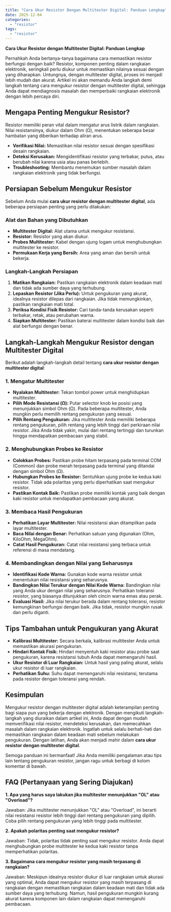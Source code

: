 ```yaml
---
title: "Cara Ukur Resistor Dengan Multitester Digital: Panduan Lengkap"
date: 2025-12-04
categories: 
  - "resistor"
tags: 
  - "resistor"
---
```


**Cara Ukur Resistor dengan Multitester Digital: Panduan Lengkap**

Pernahkah Anda bertanya-tanya bagaimana cara memastikan resistor berfungsi dengan baik? Resistor, komponen penting dalam rangkaian elektronik, seringkali perlu diukur untuk memastikan nilainya sesuai dengan yang diharapkan. Untungnya, dengan multitester digital, proses ini menjadi lebih mudah dan akurat. Artikel ini akan memandu Anda langkah demi langkah tentang cara mengukur resistor dengan multitester digital, sehingga Anda dapat mendiagnosis masalah dan memperbaiki rangkaian elektronik dengan lebih percaya diri.

## Mengapa Penting Mengukur Resistor?

Resistor memiliki peran vital dalam mengatur arus listrik dalam rangkaian. Nilai resistansinya, diukur dalam Ohm (Ω), menentukan seberapa besar hambatan yang diberikan terhadap aliran arus.

- **Verifikasi Nilai:** Memastikan nilai resistor sesuai dengan spesifikasi desain rangkaian.
- **Deteksi Kerusakan:** Mengidentifikasi resistor yang terbakar, putus, atau berubah nilai karena usia atau panas berlebih.
- **Troubleshooting:** Membantu menemukan sumber masalah dalam rangkaian elektronik yang tidak berfungsi.

## Persiapan Sebelum Mengukur Resistor

Sebelum Anda mulai **cara ukur resistor dengan multitester digital**, ada beberapa persiapan penting yang perlu dilakukan:

### Alat dan Bahan yang Dibutuhkan

- **Multitester Digital:** Alat utama untuk mengukur resistansi.
- **Resistor:** Resistor yang akan diukur.
- **Probes Multitester:** Kabel dengan ujung logam untuk menghubungkan multitester ke resistor.
- **Permukaan Kerja yang Bersih:** Area yang aman dan bersih untuk bekerja.

### Langkah-Langkah Persiapan

1. **Matikan Rangkaian:** Pastikan rangkaian elektronik dalam keadaan mati dan tidak ada sumber daya yang terhubung.
2. **Lepaskan Resistor (Jika Perlu):** Untuk pengukuran yang akurat, idealnya resistor dilepas dari rangkaian. Jika tidak memungkinkan, pastikan rangkaian mati total.
3. **Periksa Kondisi Fisik Resistor:** Cari tanda-tanda kerusakan seperti terbakar, retak, atau perubahan warna.
4. **Siapkan Multitester:** Pastikan baterai multitester dalam kondisi baik dan alat berfungsi dengan benar.

## Langkah-Langkah Mengukur Resistor dengan Multitester Digital

Berikut adalah langkah-langkah detail tentang **cara ukur resistor dengan multitester digital**:

### 1\. Mengatur Multitester

- **Nyalakan Multitester:** Tekan tombol power untuk menghidupkan multitester.
- **Pilih Mode Resistansi (Ω):** Putar selector knob ke posisi yang menunjukkan simbol Ohm (Ω). Pada beberapa multitester, Anda mungkin perlu memilih rentang pengukuran yang sesuai.
- **Pilih Rentang Pengukuran:** Jika multitester Anda memiliki beberapa rentang pengukuran, pilih rentang yang lebih tinggi dari perkiraan nilai resistor. Jika Anda tidak yakin, mulai dari rentang tertinggi dan turunkan hingga mendapatkan pembacaan yang stabil.

### 2\. Menghubungkan Probes ke Resistor

- **Colokkan Probes:** Pastikan probe hitam terpasang pada terminal COM (Common) dan probe merah terpasang pada terminal yang ditandai dengan simbol Ohm (Ω).
- **Hubungkan Probes ke Resistor:** Sentuhkan ujung probe ke kedua kaki resistor. Tidak ada polaritas yang perlu diperhatikan saat mengukur resistor.
- **Pastikan Kontak Baik:** Pastikan probe memiliki kontak yang baik dengan kaki resistor untuk mendapatkan pembacaan yang akurat.

### 3\. Membaca Hasil Pengukuran

- **Perhatikan Layar Multitester:** Nilai resistansi akan ditampilkan pada layar multitester.
- **Baca Nilai dengan Benar:** Perhatikan satuan yang digunakan (Ohm, KiloOhm, MegaOhm).
- **Catat Hasil Pengukuran:** Catat nilai resistansi yang terbaca untuk referensi di masa mendatang.

### 4\. Membandingkan dengan Nilai yang Seharusnya

- **Identifikasi Kode Warna:** Gunakan kode warna resistor untuk menentukan nilai resistansi yang seharusnya.
- **Bandingkan Nilai Terukur dengan Nilai Kode Warna:** Bandingkan nilai yang Anda ukur dengan nilai yang seharusnya. Perhatikan toleransi resistor, yang biasanya ditunjukkan oleh cincin warna emas atau perak.
- **Evaluasi Hasil:** Jika nilai terukur berada dalam rentang toleransi, resistor kemungkinan berfungsi dengan baik. Jika tidak, resistor mungkin rusak dan perlu diganti.

## Tips Tambahan untuk Pengukuran yang Akurat

- **Kalibrasi Multitester:** Secara berkala, kalibrasi multitester Anda untuk memastikan akurasi pengukuran.
- **Hindari Kontak Fisik:** Hindari menyentuh kaki resistor atau probe saat pengukuran, karena resistansi tubuh Anda dapat memengaruhi hasil.
- **Ukur Resistor di Luar Rangkaian:** Untuk hasil yang paling akurat, selalu ukur resistor di luar rangkaian.
- **Perhatikan Suhu:** Suhu dapat memengaruhi nilai resistansi, terutama pada resistor dengan toleransi yang rendah.

## Kesimpulan

Mengukur resistor dengan multitester digital adalah keterampilan penting bagi siapa pun yang bekerja dengan elektronik. Dengan mengikuti langkah-langkah yang diuraikan dalam artikel ini, Anda dapat dengan mudah memverifikasi nilai resistor, mendeteksi kerusakan, dan memecahkan masalah dalam rangkaian elektronik. Ingatlah untuk selalu berhati-hati dan memastikan rangkaian dalam keadaan mati sebelum melakukan pengukuran. Dengan latihan, Anda akan menjadi mahir dalam **cara ukur resistor dengan multitester digital**.

Semoga panduan ini bermanfaat! Jika Anda memiliki pengalaman atau tips lain tentang pengukuran resistor, jangan ragu untuk berbagi di kolom komentar di bawah.

## FAQ (Pertanyaan yang Sering Diajukan)

**1\. Apa yang harus saya lakukan jika multitester menunjukkan "OL" atau "Overload"?**

Jawaban: Jika multitester menunjukkan "OL" atau "Overload", ini berarti nilai resistansi resistor lebih tinggi dari rentang pengukuran yang dipilih. Coba pilih rentang pengukuran yang lebih tinggi pada multitester.

**2\. Apakah polaritas penting saat mengukur resistor?**

Jawaban: Tidak, polaritas tidak penting saat mengukur resistor. Anda dapat menghubungkan probe multitester ke kedua kaki resistor tanpa memperhatikan polaritas.

**3\. Bagaimana cara mengukur resistor yang masih terpasang di rangkaian?**

Jawaban: Meskipun idealnya resistor diukur di luar rangkaian untuk akurasi yang optimal, Anda dapat mengukur resistor yang masih terpasang di rangkaian dengan memastikan rangkaian dalam keadaan mati dan tidak ada sumber daya yang terhubung. Namun, hasil pengukuran mungkin kurang akurat karena komponen lain dalam rangkaian dapat memengaruhi pembacaan.
